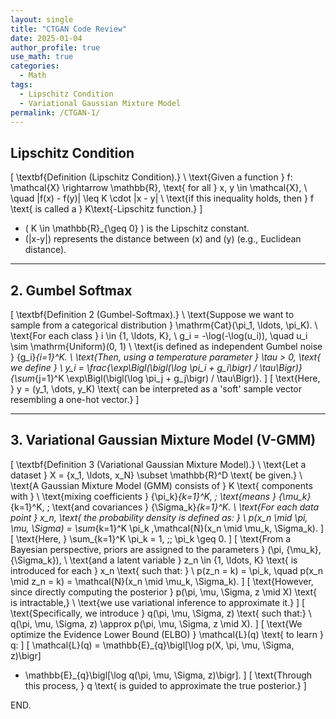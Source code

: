 ```yaml
---
layout: single
title: "CTGAN Code Review"
date: 2025-01-04
author_profile: true
use_math: true
categories:
  - Math
tags:
  - Lipschitz Condition
  - Variational Gaussian Mixture Model
permalink: /CTGAN-1/
---
```


## Lipschitz Condition

\[
\textbf{Definition (Lipschitz Condition).} \\
\text{Given a function } f: \mathcal{X} \rightarrow \mathbb{R}, \text{ for all } x, y \in \mathcal{X}, \\
\quad |f(x) - f(y)| \leq K \cdot \|x - y\| \\
\text{if this inequality holds, then } f \text{ is called a } K\text{-Lipschitz function.}
\]

- \( K \in \mathbb{R}_{\geq 0} \) is the Lipschitz constant.
- \(\|x-y\|\) represents the distance between \(x\) and \(y\) (e.g., Euclidean distance).

---

## 2. Gumbel Softmax

\[
\textbf{Definition 2 (Gumbel-Softmax).} \\
\text{Suppose we want to sample from a categorical distribution } \mathrm{Cat}(\pi_1, \ldots, \pi_K). \\
\text{For each class } i \in \{1, \ldots, K\}, \\
g_i = -\log(-\log(u_i)), \quad u_i \sim \mathrm{Uniform}(0, 1) \\
\text{is defined as independent Gumbel noise } \{g_i\}_{i=1}^K. \\
\text{Then, using a temperature parameter } \tau > 0, \text{ we define } \\
y_i = \frac{\exp\Bigl(\bigl(\log \pi_i + g_i\bigr) / \tau\Bigr)}
{\sum_{j=1}^K \exp\Bigl(\bigl(\log \pi_j + g_j\bigr) / \tau\Bigr)}.
\]
\[
\text{Here, } y = (y_1, \dots, y_K) \text{ can be interpreted as a 'soft' sample vector resembling a one-hot vector.}
\]

---

## 3. Variational Gaussian Mixture Model (V-GMM)

\[
\textbf{Definition 3 (Variational Gaussian Mixture Model).} \\
\text{Let a dataset } X = \{x_1, \ldots, x_N\} \subset \mathbb{R}^D \text{ be given.} \\
\text{A Gaussian Mixture Model (GMM) consists of } K \text{ components with } \\
\text{mixing coefficients } \{\pi_k\}_{k=1}^K, \;
\text{means } \{\mu_k\}_{k=1}^K, \;
\text{and covariances } \{\Sigma_k\}_{k=1}^K. \\
\text{For each data point } x_n, \text{ the probability density is defined as: } \\
p(x_n \mid \pi, \mu, \Sigma) 
= \sum_{k=1}^K \pi_k \,\mathcal{N}(x_n \mid \mu_k, \Sigma_k).
\]
\[
\text{Here, } \sum_{k=1}^K \pi_k = 1, \;\; \pi_k \geq 0.
\]
\[
\text{From a Bayesian perspective, priors are assigned to the parameters } (\pi, \{\mu_k\}, \{\Sigma_k\}), \\
\text{and a latent variable } z_n \in \{1, \ldots, K\} \text{ is introduced for each } x_n \text{ such that: } \\
p(z_n = k) = \pi_k, \quad p(x_n \mid z_n = k) = \mathcal{N}(x_n \mid \mu_k, \Sigma_k).
\]
\[
\text{However, since directly computing the posterior } p(\pi, \mu, \Sigma, z \mid X) \text{ is intractable,} \\
\text{we use variational inference to approximate it.}
\]
\[
\text{Specifically, we introduce } q(\pi, \mu, \Sigma, z) \text{ such that:} \\
q(\pi, \mu, \Sigma, z) \approx p(\pi, \mu, \Sigma, z \mid X).
\]
\[
\text{We optimize the Evidence Lower Bound (ELBO) } \mathcal{L}(q) \text{ to learn } q:
\]
\[
\mathcal{L}(q) 
= \mathbb{E}_{q}\bigl[\log p(X, \pi, \mu, \Sigma, z)\bigr]
- \mathbb{E}_{q}\bigl[\log q(\pi, \mu, \Sigma, z)\bigr].
\]
\[
\text{Through this process, } q \text{ is guided to approximate the true posterior.}
\]

END.